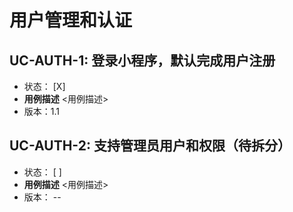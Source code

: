 # 用户管理和认证

## UC-AUTH-1: 登录小程序，默认完成用户注册

* 状态： [X]
* **用例描述**
<用例描述>
* 版本：1.1


## UC-AUTH-2: 支持管理员用户和权限（待拆分）

* 状态： [ ]
* **用例描述**
<用例描述>
* 版本： -- 
